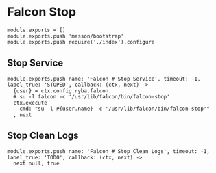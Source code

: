 
# Falcon Stop

    module.exports = []
    module.exports.push 'masson/bootstrap'
    module.exports.push require('./index').configure

## Stop Service

    module.exports.push name: 'Falcon # Stop Service', timeout: -1, label_true: 'STOPED', callback: (ctx, next) ->
      {user} = ctx.config.ryba.falcon
      # su -l falcon -c '/usr/lib/falcon/bin/falcon-stop'
      ctx.execute
        cmd: "su -l #{user.name} -c '/usr/lib/falcon/bin/falcon-stop'"
      , next

## Stop Clean Logs

    module.exports.push name: 'Falcon # Stop Clean Logs', timeout: -1, label_true: 'TODO', callback: (ctx, next) ->
      next null, true

